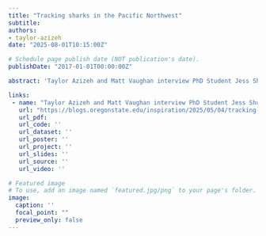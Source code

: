 ```yaml
---
title: "Tracking sharks in the Pacific Northwest"
subtitle:
authors:
- taylor-azizeh
date: "2025-08-01T10:15:00Z"

# Schedule page publish date (NOT publication's date).
publishDate: "2017-01-01T00:00:00Z"

abstract: 'Taylor Azizeh and Matt Vaughan interview PhD Student Jess Shulte about her research on seven-gill sharks.'

links:
 - name: "Taylor Azizeh and Matt Vaughan interview PhD Student Jess Shulte about her research on seven-gill sharks."
   url: "https://blogs.oregonstate.edu/inspiration/2025/05/04/tracking-sharks-in-the-pacific-northwest/"
   url_pdf:
   url_code: ''
   url_dataset: ''
   url_poster: ''
   url_project: ''
   url_slides: ''
   url_source: ''
   url_video: ''

# Featured image
# To use, add an image named `featured.jpg/png` to your page's folder. 
image:
  caption: ''
  focal_point: ""
  preview_only: false
---
```

